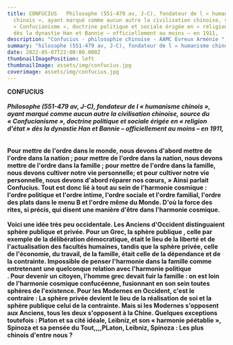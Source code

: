 ```yaml
---
title: CONFUCIUS   Philosophe (551-479 av, J-C), fondateur de l « humanisme
  chinois », ayant marqué comme aucun autre la civilisation chinoise, source du
  « Confucianisme », doctrine politique et sociale érigée en « religion d'état »
  dès la dynastie Han et Bannie – officiellement au moins – en 1911,
description: "Confucius - philosophie chinoise - AAMC Evreux Arménie "
summary: "hilosophe (551-479 av, J-C), fondateur de l « humanisme chinois », "
date: 2022-05-07T22:00:00.000Z
thumbnailImagePosition: left
thumbnailImage: assets/img/confucius.jpg
coverimage: assets/img/confucius.jpg
---
```

**CONFUCIUS**\
\
***Philosophe (551-479 av, J-C), fondateur de l « humanisme chinois », ayant marqué comme aucun autre la civilisation chinoise, source du « Confucianisme », doctrine politique et sociale érigée en « religion d'état » dès la dynastie Han et Bannie – officiellement au moins – en 1911,***\
\
\
**Pour mettre de l'ordre dans le monde, nous devons d'abord mettre de l'ordre dans la nation ; pour mettre de l'ordre dans la nation, nous devons mettre de l'ordre dans la famille ; pour mettre de l'ordre dans la famille, nous devons cultiver notre vie personnelle; et pour cultiver notre vie personnelle, nous devons d'abord réparer nos cœurs, » Ainsi parlait Confucius. Tout est donc lié à tout au sein de l'harmonie cosmique : l'ordre politique et l'ordre intime, l'ordre sociale et l'ordre familial, l'ordre des plats dans le menu B et l'ordre même du Monde. D'où la force des rites, si précis, qui disent une manière d'être dans l'harmonie cosmique.**\
\
**Voici une idée très peu occidentale. Les Anciens d'Occident distinguaient sphère publique et privée. Pour un Grec, la sphère publique , celle par exemple de la délibération démocratique, était le lieu de la liberté et de l'actualisation des facultés humaines, tandis que la sphère privée, celle de l'économie, du travail, de la famille, était celle de la dépendance et de la contrainte. Impossible de penser l'harmonie dans la famille comme entretenant une quelconque relation avec l'harmonie politique**\
**. Pour devenir un citoyen, l'homme grec devait fuir la famille : on est loin de l'harmonie cosmique confucéenne, fusionnant en son sein toutes sphères de l'existence. Pour les Modernes en Occident, c'est le contraire : La sphère privée devient le lieu de la réalisation de soi et la sphère publique celui de la contrainte. Mais si les Modernes s'opposent aux Anciens, tous les deux s'opposent à la Chine. Quelques exceptions toutefois : Platon et sa cité idéale, Leibniz,et son « harmonie péétablie », Spinoza et sa pensée du Tout,,,,PLaton, Leibniz, Spinoza : Les plus chinois d'entre nous ?**